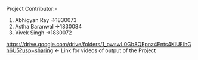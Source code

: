 Project Contributor:-
1. Abhigyan Ray        ->1830073
2. Astha Baranwal      ->1830084
3. Vivek Singh         ->1830072

https://drive.google.com/drive/folders/1_owswL0Gb8QEpnz4Ents4KlUEIhGh6U5?usp=sharing <- Link for videos of output of the Project

